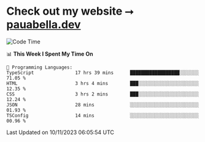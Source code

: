 # Check out my website ⭢ [pauabella.dev](https://pauabella.dev)

<!--START_SECTION:waka-->
![Code Time](http://img.shields.io/badge/Code%20Time-2%2C659%20hrs%207%20mins-blue)

📊 **This Week I Spent My Time On** 

```text
💬 Programming Languages: 
TypeScript               17 hrs 39 mins      ██████████████████░░░░░░░   71.05 % 
HTML                     3 hrs 4 mins        ███░░░░░░░░░░░░░░░░░░░░░░   12.35 % 
CSS                      3 hrs 2 mins        ███░░░░░░░░░░░░░░░░░░░░░░   12.24 % 
JSON                     28 mins             ░░░░░░░░░░░░░░░░░░░░░░░░░   01.93 % 
TSConfig                 14 mins             ░░░░░░░░░░░░░░░░░░░░░░░░░   00.96 % 
```


 Last Updated on 10/11/2023 06:05:54 UTC
<!--END_SECTION:waka-->

